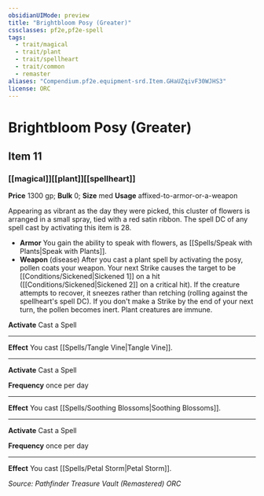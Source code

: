 ```yaml
---
obsidianUIMode: preview
title: "Brightbloom Posy (Greater)"
cssclasses: pf2e,pf2e-spell
tags:
  - trait/magical
  - trait/plant
  - trait/spellheart
  - trait/common
  - remaster
aliases: "Compendium.pf2e.equipment-srd.Item.GHaUZqivF30WJHS3"
license: ORC
---
```

# Brightbloom Posy (Greater)
## Item 11
### [[magical]][[plant]][[spellheart]]


**Price** 1300 gp; 
**Bulk** 0; **Size** med
**Usage** affixed-to-armor-or-a-weapon

Appearing as vibrant as the day they were picked, this cluster of flowers is arranged in a small spray, tied with a red satin ribbon. The spell DC of any spell cast by activating this item is 28.

*   **Armor** You gain the ability to speak with flowers, as [[Spells/Speak with Plants|Speak with Plants]].
*   **Weapon** (disease) After you cast a plant spell by activating the posy, pollen coats your weapon. Your next Strike causes the target to be [[Conditions/Sickened|Sickened 1]] on a hit ([[Conditions/Sickened|Sickened 2]] on a critical hit). If the creature attempts to recover, it sneezes rather than retching (rolling against the spellheart's spell DC). If you don't make a Strike by the end of your next turn, the pollen becomes inert. Plant creatures are immune.

**Activate** Cast a Spell

* * *

**Effect** You cast [[Spells/Tangle Vine|Tangle Vine]].

* * *

**Activate** Cast a Spell

**Frequency** once per day

* * *

**Effect** You cast [[Spells/Soothing Blossoms|Soothing Blossoms]].

* * *

**Activate** Cast a Spell

**Frequency** once per day

* * *

**Effect** You cast [[Spells/Petal Storm|Petal Storm]].

*Source: Pathfinder Treasure Vault (Remastered)*
*ORC*